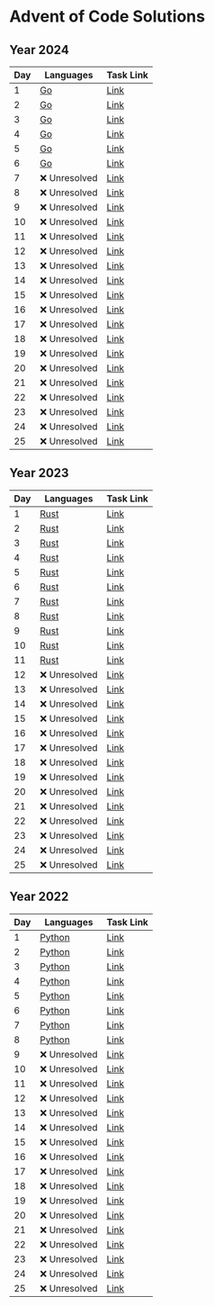 # Advent of Code Solutions

## Year 2024

| Day | Languages | Task Link |
|---|---|---|
| 1 | [Go](./2024/day-1/Go) | [Link](https://adventofcode.com/2024/day/1) |
| 2 | [Go](./2024/day-2/Go) | [Link](https://adventofcode.com/2024/day/2) |
| 3 | [Go](./2024/day-3/Go) | [Link](https://adventofcode.com/2024/day/3) |
| 4 | [Go](./2024/day-4/Go) | [Link](https://adventofcode.com/2024/day/4) |
| 5 | [Go](./2024/day-5/Go) | [Link](https://adventofcode.com/2024/day/5) |
| 6 | [Go](./2024/day-6/Go) | [Link](https://adventofcode.com/2024/day/6) |
| 7 | ❌ Unresolved | [Link](https://adventofcode.com/2024/day/7) |
| 8 | ❌ Unresolved | [Link](https://adventofcode.com/2024/day/8) |
| 9 | ❌ Unresolved | [Link](https://adventofcode.com/2024/day/9) |
| 10 | ❌ Unresolved | [Link](https://adventofcode.com/2024/day/10) |
| 11 | ❌ Unresolved | [Link](https://adventofcode.com/2024/day/11) |
| 12 | ❌ Unresolved | [Link](https://adventofcode.com/2024/day/12) |
| 13 | ❌ Unresolved | [Link](https://adventofcode.com/2024/day/13) |
| 14 | ❌ Unresolved | [Link](https://adventofcode.com/2024/day/14) |
| 15 | ❌ Unresolved | [Link](https://adventofcode.com/2024/day/15) |
| 16 | ❌ Unresolved | [Link](https://adventofcode.com/2024/day/16) |
| 17 | ❌ Unresolved | [Link](https://adventofcode.com/2024/day/17) |
| 18 | ❌ Unresolved | [Link](https://adventofcode.com/2024/day/18) |
| 19 | ❌ Unresolved | [Link](https://adventofcode.com/2024/day/19) |
| 20 | ❌ Unresolved | [Link](https://adventofcode.com/2024/day/20) |
| 21 | ❌ Unresolved | [Link](https://adventofcode.com/2024/day/21) |
| 22 | ❌ Unresolved | [Link](https://adventofcode.com/2024/day/22) |
| 23 | ❌ Unresolved | [Link](https://adventofcode.com/2024/day/23) |
| 24 | ❌ Unresolved | [Link](https://adventofcode.com/2024/day/24) |
| 25 | ❌ Unresolved | [Link](https://adventofcode.com/2024/day/25) |

## Year 2023

| Day | Languages | Task Link |
|---|---|---|
| 1 | [Rust](./2023/day-1/Rust) | [Link](https://adventofcode.com/2023/day/1) |
| 2 | [Rust](./2023/day-2/Rust) | [Link](https://adventofcode.com/2023/day/2) |
| 3 | [Rust](./2023/day-3/Rust) | [Link](https://adventofcode.com/2023/day/3) |
| 4 | [Rust](./2023/day-4/Rust) | [Link](https://adventofcode.com/2023/day/4) |
| 5 | [Rust](./2023/day-5/Rust) | [Link](https://adventofcode.com/2023/day/5) |
| 6 | [Rust](./2023/day-6/Rust) | [Link](https://adventofcode.com/2023/day/6) |
| 7 | [Rust](./2023/day-7/Rust) | [Link](https://adventofcode.com/2023/day/7) |
| 8 | [Rust](./2023/day-8/Rust) | [Link](https://adventofcode.com/2023/day/8) |
| 9 | [Rust](./2023/day-9/Rust) | [Link](https://adventofcode.com/2023/day/9) |
| 10 | [Rust](./2023/day-10/Rust) | [Link](https://adventofcode.com/2023/day/10) |
| 11 | [Rust](./2023/day-11/Rust) | [Link](https://adventofcode.com/2023/day/11) |
| 12 | ❌ Unresolved | [Link](https://adventofcode.com/2023/day/12) |
| 13 | ❌ Unresolved | [Link](https://adventofcode.com/2023/day/13) |
| 14 | ❌ Unresolved | [Link](https://adventofcode.com/2023/day/14) |
| 15 | ❌ Unresolved | [Link](https://adventofcode.com/2023/day/15) |
| 16 | ❌ Unresolved | [Link](https://adventofcode.com/2023/day/16) |
| 17 | ❌ Unresolved | [Link](https://adventofcode.com/2023/day/17) |
| 18 | ❌ Unresolved | [Link](https://adventofcode.com/2023/day/18) |
| 19 | ❌ Unresolved | [Link](https://adventofcode.com/2023/day/19) |
| 20 | ❌ Unresolved | [Link](https://adventofcode.com/2023/day/20) |
| 21 | ❌ Unresolved | [Link](https://adventofcode.com/2023/day/21) |
| 22 | ❌ Unresolved | [Link](https://adventofcode.com/2023/day/22) |
| 23 | ❌ Unresolved | [Link](https://adventofcode.com/2023/day/23) |
| 24 | ❌ Unresolved | [Link](https://adventofcode.com/2023/day/24) |
| 25 | ❌ Unresolved | [Link](https://adventofcode.com/2023/day/25) |

## Year 2022

| Day | Languages | Task Link |
|---|---|---|
| 1 | [Python](./2022/day-1/Python) | [Link](https://adventofcode.com/2022/day/1) |
| 2 | [Python](./2022/day-2/Python) | [Link](https://adventofcode.com/2022/day/2) |
| 3 | [Python](./2022/day-3/Python) | [Link](https://adventofcode.com/2022/day/3) |
| 4 | [Python](./2022/day-4/Python) | [Link](https://adventofcode.com/2022/day/4) |
| 5 | [Python](./2022/day-5/Python) | [Link](https://adventofcode.com/2022/day/5) |
| 6 | [Python](./2022/day-6/Python) | [Link](https://adventofcode.com/2022/day/6) |
| 7 | [Python](./2022/day-7/Python) | [Link](https://adventofcode.com/2022/day/7) |
| 8 | [Python](./2022/day-8/Python) | [Link](https://adventofcode.com/2022/day/8) |
| 9 | ❌ Unresolved | [Link](https://adventofcode.com/2022/day/9) |
| 10 | ❌ Unresolved | [Link](https://adventofcode.com/2022/day/10) |
| 11 | ❌ Unresolved | [Link](https://adventofcode.com/2022/day/11) |
| 12 | ❌ Unresolved | [Link](https://adventofcode.com/2022/day/12) |
| 13 | ❌ Unresolved | [Link](https://adventofcode.com/2022/day/13) |
| 14 | ❌ Unresolved | [Link](https://adventofcode.com/2022/day/14) |
| 15 | ❌ Unresolved | [Link](https://adventofcode.com/2022/day/15) |
| 16 | ❌ Unresolved | [Link](https://adventofcode.com/2022/day/16) |
| 17 | ❌ Unresolved | [Link](https://adventofcode.com/2022/day/17) |
| 18 | ❌ Unresolved | [Link](https://adventofcode.com/2022/day/18) |
| 19 | ❌ Unresolved | [Link](https://adventofcode.com/2022/day/19) |
| 20 | ❌ Unresolved | [Link](https://adventofcode.com/2022/day/20) |
| 21 | ❌ Unresolved | [Link](https://adventofcode.com/2022/day/21) |
| 22 | ❌ Unresolved | [Link](https://adventofcode.com/2022/day/22) |
| 23 | ❌ Unresolved | [Link](https://adventofcode.com/2022/day/23) |
| 24 | ❌ Unresolved | [Link](https://adventofcode.com/2022/day/24) |
| 25 | ❌ Unresolved | [Link](https://adventofcode.com/2022/day/25) |

